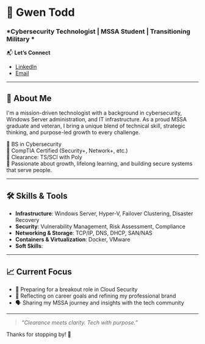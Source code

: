 # 💫 **Gwen Todd**  
### *Cybersecurity Technologist | MSSA Student | Transitioning Military *

📬 **Let’s Connect**  
- [LinkedIn](https://www.linkedin.com/in/gwendolyn-todd)  
- [Email](mailto:gwendolyn.todd1@outlook.com)  

---

## 🚀 About Me

I'm a mission-driven technologist with a background in cybersecurity, Windows Server administration, and IT infrastructure. As a proud MSSA graduate and veteran, I bring a unique blend of technical skill, strategic thinking, and purpose-led growth to every challenge.

🔹 BS in Cybersecurity  
🔹 CompTIA Certified (Security+, Network+, etc.)  
🔹 Clearance: TS/SCI with Poly  
🔹 Passionate about growth, lifelong learning, and building secure systems that serve people.

---

## 🛠️ Skills & Tools

- **Infrastructure**: Windows Server, Hyper-V, Failover Clustering, Disaster Recovery  
- **Security**: Vulnerability Management, Risk Assessment, Compliance  
- **Networking & Storage**: TCP/IP, DNS, DHCP, SAN/NAS  
- **Containers & Virtualization**: Docker, VMware  
- **Soft Skills**: 

---

## 📈 Current Focus

- 🎯 Preparing for a breakout role in Cloud Security
- 🧠 Reflecting on career goals and refining my professional brand  
- 🗣️ Sharing my MSSA journey and insights with the tech community

---

> _“Clearance meets clarity. Tech with purpose.”_

Thanks for stopping by! 🌟
